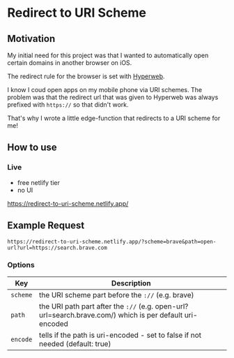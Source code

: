# Redirect to URI Scheme

## Motivation

My initial need for this project was that I wanted to automatically open certain domains in another browser on iOS.

The redirect rule for the browser is set with [Hyperweb](https://guide.hyperweb.app/).

I know I coud open apps on my mobile phone via URI schemes. The problem was that the redirect url that was given to Hyperweb was always prefixed with `https://` so that didn't work.

That's why I wrote a little edge-function that redirects to a URI scheme for me!

## How to use

### Live 
- free netlify tier
- no UI

https://redirect-to-uri-scheme.netlify.app/

## Example Request

`https://redirect-to-uri-scheme.netlify.app/?scheme=brave&path=open-url?url=https://search.brave.com`

### Options

| Key      | Description                                                                                           |
| -------- | ----------------------------------------------------------------------------------------------------- |
| `scheme` | the URI scheme part before the `://` (e.g. brave)                                                     |
| `path`   | the URI path part after the `://` (e.g. open-url?url=search.brave.com/) which is per default uri-encoded |
| `encode` | tells if the path is uri-encoded - set to false if not needed (default: true)                         |
